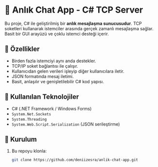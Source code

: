 # 📨 Anlık Chat App - C# TCP Server

Bu proje, C# ile geliştirilmiş bir **anlık mesajlaşma sunucusudur**. TCP soketleri kullanarak istemciler arasında gerçek zamanlı mesajlaşma sağlar. Basit bir GUI arayüzü ve çoklu istemci desteği içerir.

## 🚀 Özellikler

- Birden fazla istemciyi aynı anda destekler.
- TCP/IP soket bağlantısı ile çalışır.
- Kullanıcıdan gelen verileri işleyip diğer kullanıcılara iletir.
- JSON formatında mesaj iletimi.
- Basit, anlaşılır ve genişletilebilir C# kod yapısı.

## 🧰 Kullanılan Teknolojiler

- C# (.NET Framework / Windows Forms)
- `System.Net.Sockets`
- `System.Threading`
- `System.Web.Script.Serialization` (JSON serileştirme)



## 📂 Kurulum

1. Bu repoyu klonla:
   ```bash
   git clone https://github.com/deniizesra/anlik-chat-app.git
